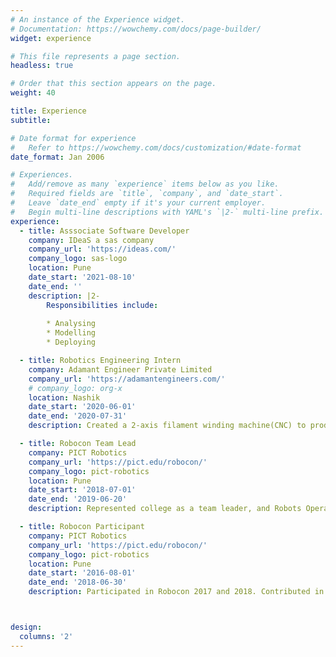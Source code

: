 ```yaml
---
# An instance of the Experience widget.
# Documentation: https://wowchemy.com/docs/page-builder/
widget: experience

# This file represents a page section.
headless: true

# Order that this section appears on the page.
weight: 40

title: Experience
subtitle:

# Date format for experience
#   Refer to https://wowchemy.com/docs/customization/#date-format
date_format: Jan 2006

# Experiences.
#   Add/remove as many `experience` items below as you like.
#   Required fields are `title`, `company`, and `date_start`.
#   Leave `date_end` empty if it's your current employer.
#   Begin multi-line descriptions with YAML's `|2-` multi-line prefix.
experience:
  - title: Asssociate Software Developer
    company: IDeaS a sas company
    company_url: 'https://ideas.com/'
    company_logo: sas-logo
    location: Pune
    date_start: '2021-08-10'
    date_end: ''
    description: |2-
        Responsibilities include:
        
        * Analysing
        * Modelling
        * Deploying

  - title: Robotics Engineering Intern
    company: Adamant Engineer Private Limited
    company_url: 'https://adamantengineers.com/'
    # company_logo: org-x
    location: Nashik
    date_start: '2020-06-01'
    date_end: '2020-07-31'
    description: Created a 2-axis filament winding machine(CNC) to produce FRP tubes and shafts.

  - title: Robocon Team Lead
    company: PICT Robotics
    company_url: 'https://pict.edu/robocon/'
    company_logo: pict-robotics
    location: Pune
    date_start: '2018-07-01'
    date_end: '2019-06-20'
    description: Represented college as a team leader, and Robots Operator at ROBOCON INDIA 2019.

  - title: Robocon Participant
    company: PICT Robotics
    company_url: 'https://pict.edu/robocon/'
    company_logo: pict-robotics
    location: Pune
    date_start: '2016-08-01'
    date_end: '2018-06-30'
    description: Participated in Robocon 2017 and 2018. Contributed in prototyping and  cad modelings.



design:
  columns: '2'
---
```


